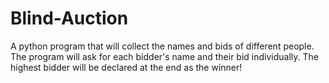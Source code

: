 # Blind-Auction
A python program that will collect the names and bids of different people. The program will ask for each bidder's name and their bid individually. The highest bidder will be declared at the end as the winner!
